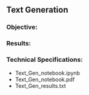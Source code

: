 
## Text Generation

### Objective:


### Results:




### Technical Specifications:

* Text_Gen_notebook.ipynb
* Text_Gen_notebook.pdf
* Text_Gen_results.txt
